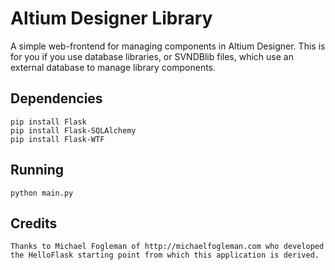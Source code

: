 # Altium Designer Library

A simple web-frontend for managing components in Altium Designer.  This is for you if you use database libraries, or SVNDBlib files, which use an external database to manage library components.

## Dependencies

    pip install Flask
    pip install Flask-SQLAlchemy
    pip install Flask-WTF

## Running

    python main.py

## Credits
    Thanks to Michael Fogleman of http://michaelfogleman.com who developed the HelloFlask starting point from which this application is derived.
